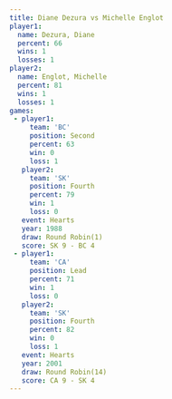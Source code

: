```yaml
---
title: Diane Dezura vs Michelle Englot
player1:                
  name: Dezura, Diane   
  percent: 66           
  wins: 1               
  losses: 1             
player2:                
  name: Englot, Michelle
  percent: 81           
  wins: 1               
  losses: 1             
games:
 - player1:          
     team: 'BC'      
     position: Second
     percent: 63     
     win: 0          
     loss: 1         
   player2:          
     team: 'SK'      
     position: Fourth
     percent: 79     
     win: 1          
     loss: 0         
   event: Hearts       
   year: 1988          
   draw: Round Robin(1)
   score: SK 9 - BC 4  
 - player1:        
     team: 'CA'    
     position: Lead
     percent: 71   
     win: 1        
     loss: 0       
   player2:          
     team: 'SK'      
     position: Fourth
     percent: 82     
     win: 0          
     loss: 1         
   event: Hearts        
   year: 2001           
   draw: Round Robin(14)
   score: CA 9 - SK 4   
---
```


